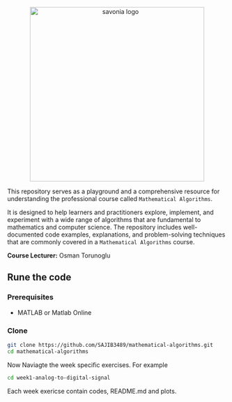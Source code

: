 
<p align="center">
<img src="https://github.com/user-attachments/assets/8a702f55-bca9-40c0-82e5-52398319f6dc" alt="savonia logo" width="400"/>
</p>



This repository serves as a playground and a comprehensive resource for understanding the professional course called `Mathematical Algorithms`.

It is designed to help learners and practitioners explore, implement, and experiment with a wide range of algorithms that are fundamental to mathematics and computer science. The repository includes well-documented code examples, explanations, and problem-solving techniques that are commonly covered in a `Mathematical Algorithms` course.


**Course Lecturer:** Osman Torunoglu

## Rune the code

### Prerequisites
- MATLAB or Matlab Online

### Clone
```bash
git clone https://github.com/SAJIB3489/mathematical-algorithms.git
cd mathematical-algorithms
```

Now Naviagte the week specific exercises. For example
```bash
cd week1-analog-to-digital-signal
```

Each week exericse contain codes, README.md and plots.
